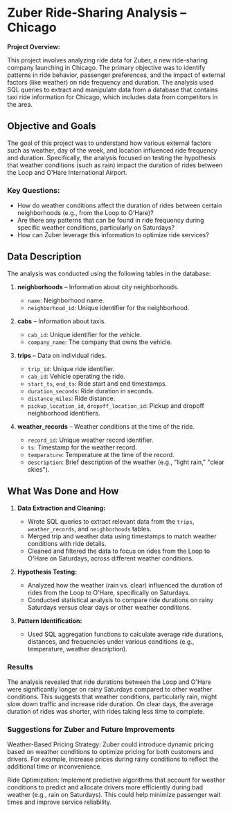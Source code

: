 # Zuber Ride-Sharing Analysis – Chicago

**Project Overview:**

This project involves analyzing ride data for Zuber, a new ride-sharing company launching in Chicago. The primary objective was to identify patterns in ride behavior, passenger preferences, and the impact of external factors (like weather) on ride frequency and duration. The analysis used SQL queries to extract and manipulate data from a database that contains taxi ride information for Chicago, which includes data from competitors in the area.

## Objective and Goals

The goal of this project was to understand how various external factors such as weather, day of the week, and location influenced ride frequency and duration. Specifically, the analysis focused on testing the hypothesis that weather conditions (such as rain) impact the duration of rides between the Loop and O'Hare International Airport.

### Key Questions:
- How do weather conditions affect the duration of rides between certain neighborhoods (e.g., from the Loop to O'Hare)?
- Are there any patterns that can be found in ride frequency during specific weather conditions, particularly on Saturdays?
- How can Zuber leverage this information to optimize ride services?

## Data Description

The analysis was conducted using the following tables in the database:

1. **neighborhoods** – Information about city neighborhoods.
    - `name`: Neighborhood name.
    - `neighborhood_id`: Unique identifier for the neighborhood.

2. **cabs** – Information about taxis.
    - `cab_id`: Unique identifier for the vehicle.
    - `company_name`: The company that owns the vehicle.

3. **trips** – Data on individual rides.
    - `trip_id`: Unique ride identifier.
    - `cab_id`: Vehicle operating the ride.
    - `start_ts`, `end_ts`: Ride start and end timestamps.
    - `duration_seconds`: Ride duration in seconds.
    - `distance_miles`: Ride distance.
    - `pickup_location_id`, `dropoff_location_id`: Pickup and dropoff neighborhood identifiers.

4. **weather_records** – Weather conditions at the time of the ride.
    - `record_id`: Unique weather record identifier.
    - `ts`: Timestamp for the weather record.
    - `temperature`: Temperature at the time of the record.
    - `description`: Brief description of the weather (e.g., "light rain," "clear skies").

## What Was Done and How

1. **Data Extraction and Cleaning:**
   - Wrote SQL queries to extract relevant data from the `trips`, `weather_records`, and `neighborhoods` tables.
   - Merged trip and weather data using timestamps to match weather conditions with ride details.
   - Cleaned and filtered the data to focus on rides from the Loop to O'Hare on Saturdays, across different weather conditions.

2. **Hypothesis Testing:**
   - Analyzed how the weather (rain vs. clear) influenced the duration of rides from the Loop to O'Hare, specifically on Saturdays.
   - Conducted statistical analysis to compare ride durations on rainy Saturdays versus clear days or other weather conditions.

3. **Pattern Identification:**
   - Used SQL aggregation functions to calculate average ride durations, distances, and frequencies under various conditions (e.g., temperature, weather description).

### Results

The analysis revealed that ride durations between the Loop and O'Hare were significantly longer on rainy Saturdays compared to other weather conditions. This suggests that weather conditions, particularly rain, might slow down traffic and increase ride duration.
On clear days, the average duration of rides was shorter, with rides taking less time to complete.

### Suggestions for Zuber and Future Improvements

Weather-Based Pricing Strategy:
Zuber could introduce dynamic pricing based on weather conditions to optimize pricing for both customers and drivers. For example, increase prices during rainy conditions to reflect the additional time or inconvenience.

Ride Optimization:
Implement predictive algorithms that account for weather conditions to predict and allocate drivers more efficiently during bad weather (e.g., rain on Saturdays). This could help minimize passenger wait times and improve service reliability.
